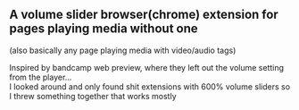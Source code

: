 ## A volume slider browser(chrome) extension for pages playing media without one  
(also basically any page playing media with video/audio tags)

Inspired by bandcamp web preview, where they left out the volume setting from the player...  
I looked around and only found shit extensions with 600% volume sliders so I threw something together that works mostly
